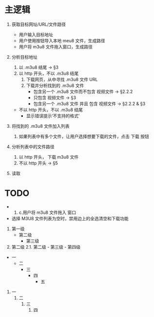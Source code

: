 # 主逻辑
1. 获取目标网址/URL/文件路径
   - 用户输入目标地址  
   - 用户使用按钮导入本地 meu8 文件，生成路径  
   - 用户将 m3u8 文件拖入窗口，生成路径  

2. 分析目标地址
    1. 以 .m3u8 结尾 $\rightarrow$ §3
    2. 以 http 开头，不以 .m3u8 结尾
        1. 下载网页，从中寻找 .m3u8 文件 URL
        2. 下载并分析找到的 .m3u8 文件
            - 包含另一个 .m3u8 文件而不包含 视频文件 $\rightarrow$ §2.2.2
            - 只包含 视频文件 $\rightarrow$ §3
            - 包含另一个 .m3u8 文件 并且 包含 视频文件 $\rightarrow$ §2.2.2 & §3
    - 不以 http 开头，不以 .m3u8 结尾
        - 显示错误提示‘不支持的格式’

3. 将找到的 .m3u8 文件加入列表
   1. 如果列表中有多个文件，让用户选择想要下载的文件，点击 下载 按钮

4. 分析列表中的文件路径
   1. 以 http 开头， 下载 m3u8 文件
   2. 不以 http 开头 $\rightarrow$ §5

5. 读取

# TODO
* 1. c.用户将 m3u8 文件拖入 窗口
* 选择 M3U8 文件列表为空时，禁用边上的全选清空和下载功能

1. 第一级
    - 第二级
        - 第三级
2. 第二级
    2.1. 第二级
        - 第三级
          - 第四级

- 一
  - 二
    - 三
      - 四
        - 五

1. 一
   1. 二
      1. 三
         1. 四